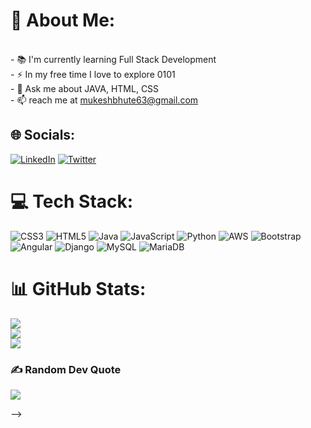 # 💫 About Me:
<br>- 📚 I'm currently learning Full Stack Development<br>- ⚡ In my free time I love to explore 0101<br>- 💬 Ask me about JAVA, HTML, CSS<br>- 📫 reach me at mukeshbhute63@gmail.com


## 🌐 Socials:
[![LinkedIn](https://img.shields.io/badge/LinkedIn-%230077B5.svg?logo=linkedin&logoColor=white)](https://linkedin.com/in/https://www.linkedin.com/in/mukesh-bhute) [![Twitter](https://img.shields.io/badge/Twitter-%231DA1F2.svg?logo=Twitter&logoColor=white)](https://twitter.com/https://twitter.com/MukeshBhute1?t=9_w-VHRHTMvg6puxhY9bnw&s=09) 

# 💻 Tech Stack:
![CSS3](https://img.shields.io/badge/css3-%231572B6.svg?style=for-the-badge&logo=css3&logoColor=white) ![HTML5](https://img.shields.io/badge/html5-%23E34F26.svg?style=for-the-badge&logo=html5&logoColor=white) ![Java](https://img.shields.io/badge/java-%23ED8B00.svg?style=for-the-badge&logo=java&logoColor=white) ![JavaScript](https://img.shields.io/badge/javascript-%23323330.svg?style=for-the-badge&logo=javascript&logoColor=%23F7DF1E) ![Python](https://img.shields.io/badge/python-3670A0?style=for-the-badge&logo=python&logoColor=ffdd54) ![AWS](https://img.shields.io/badge/AWS-%23FF9900.svg?style=for-the-badge&logo=amazon-aws&logoColor=white) ![Bootstrap](https://img.shields.io/badge/bootstrap-%23563D7C.svg?style=for-the-badge&logo=bootstrap&logoColor=white) ![Angular](https://img.shields.io/badge/angular-%23DD0031.svg?style=for-the-badge&logo=angular&logoColor=white) ![Django](https://img.shields.io/badge/django-%23092E20.svg?style=for-the-badge&logo=django&logoColor=white) ![MySQL](https://img.shields.io/badge/mysql-%2300f.svg?style=for-the-badge&logo=mysql&logoColor=white) ![MariaDB](https://img.shields.io/badge/MariaDB-003545?style=for-the-badge&logo=mariadb&logoColor=white)
# 📊 GitHub Stats:
![](https://github-readme-stats.vercel.app/api?username=Mukesh-Bhute&theme=dark&hide_border=true&include_all_commits=true&count_private=false)<br/>
![](https://github-readme-streak-stats.herokuapp.com/?user=Mukesh-Bhute&theme=dark&hide_border=true)<br/>
![](https://github-readme-stats.vercel.app/api/top-langs/?username=Mukesh-Bhute&theme=dark&hide_border=true&include_all_commits=true&count_private=false&layout=compact)

### ✍️ Random Dev Quote
![](https://quotes-github-readme.vercel.app/api?type=vetical&theme=dark)


<!----
### 🔝 Top Contributed Repo
![](https://github-contributor-stats.vercel.app/api?username=Mukesh-Bhute&limit=5&theme=flat&combine_all_yearly_contributions=true)

### 😂 Random Dev Meme
<img src="https://rm.up.railway.app/" width="512px"/>

---
[![](https://visitcount.itsvg.in/api?id=Mukesh-Bhute&icon=0&color=0)](https://visitcount.itsvg.in)

<!-- Proudly created with GPRM ( https://gprm.itsvg.in ) -->
-->
